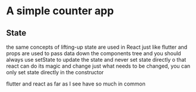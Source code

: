  
# A simple counter app
 
## State
 the same concepts of lifting-up state are used in React  just like flutter 
 and props are used to pass data down the components tree 
 and you should always use setState to update the state
 and never set state directly  o that react can do its magic and change just what needs to be changed, you can only set state directly in the constructor 

flutter and react as far as I see have so much in common 
